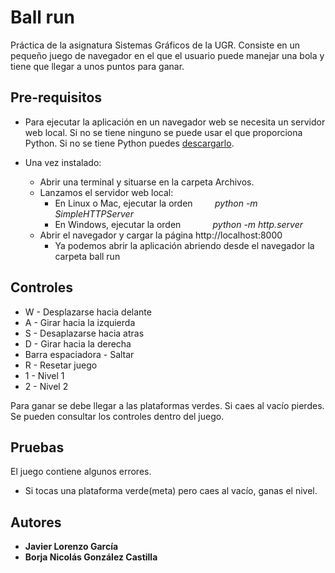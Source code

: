 # Ball run
Práctica de la asignatura Sistemas Gráficos de la UGR. Consiste en un pequeño juego de navegador en el que el usuario puede manejar una bola y tiene que llegar a unos puntos para ganar.

## Pre-requisitos
* Para ejecutar la aplicación en un navegador web se necesita un servidor web local. Si no se tiene ninguno se puede usar el que proporciona Python. Si no se tiene Python puedes [descargarlo](https://www.python.org/downloads/).

* Una vez instalado:
  * Abrir una terminal y situarse en la carpeta Archivos.
  * Lanzamos el servidor web local:
    * En Linux o Mac, ejecutar la orden &nbsp;&nbsp;&nbsp;&nbsp;&nbsp;&nbsp;&nbsp; *python -m SimpleHTTPServer*
    * En Windows, ejecutar la orden &nbsp;&nbsp;&nbsp;&nbsp;&nbsp;&nbsp;&nbsp;&nbsp;&nbsp;&nbsp;&nbsp; *python -m http.server*
  * Abrir el navegador y cargar la página http://localhost:8000
    * Ya podemos abrir la aplicación abriendo desde el navegador la carpeta ball run
    
## Controles
  * W - Desplazarse hacia delante
  * A - Girar hacia la izquierda
  * S - Desaplazarse hacia atras
  * D - Girar hacia la derecha
  * Barra espaciadora - Saltar
  * R - Resetar juego
  * 1 - Nivel 1
  * 2 - Nivel 2

Para ganar se debe llegar a las plataformas verdes. Si caes al vacío pierdes.
Se pueden consultar los controles dentro del juego.

## Pruebas
El juego contiene algunos errores.
* Si tocas una plataforma verde(meta) pero caes al vacío, ganas el nivel.
    
## Autores
* **Javier Lorenzo García**
* **Borja Nicolás González Castilla**
